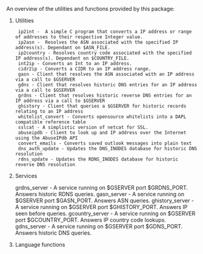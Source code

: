 An overview of the utilities and functions provided by this package:

1. Utilities

        ip2int -  A simple C program that converts a IP address or range of addresses to their respective Integer value.
        ip2asn -  Resolves the ASN associated with the specified IP address(s). Dependant on $ASN_FILE.
        ip2country - Resolves country code associated with the specified IP address(s). Dependant on $COUNTRY_FILE.
        int2ip - Converts an Int to an IP address.
        cidr2ip - Converts a CIDR to an IP address range. 
        gasn - Client that resolves the ASN associated with an IP address via a call to $GSERVER
        gdns - Client that resolves historic DNS entries for an IP address via a call to $GSERVER
        grdns - Client that resolves historic reverse DNS entries for an IP address via a call to $GSERVER
        ghistory - Client that queries a $GSERVER for historic records relating to an IP address
        whitelist_convert - Converts opensource whitelists into a DAPL compatible reference table
        sslcat - A simplistic version of netcat for SSL.
        abuseipdb - Client to look up and IP address over the Internet using the AbuseIPdb API
        convert_emails - Converts saved outlook messages into plain text
        dns_auth_update - Updates the DNS_INODES database for historic DNS resolution
        rdns_update - Updates the RDNS_INODES database for historic reverse DNS resolution
  
  2. Services
        
        grdns_server - A service running on $GSERVER port $GRDNS_PORT. Answers historic RDNS queries.
        gasn_server -  A service running on $GSERVER port $GASN_PORT. Answers ASN queries.
        ghistory_server - A service running on $GSERVER port $GHISTORY_PORT. Answers IP seen before queries.
        gcountry_server - A service running on $GSERVER port $GCOUNTRY_PORT. Answers IP country code lookups.
        gdns_server - A service running on $GSERVER port $GDNS_PORT. Answers historic DNS queries.
  
  3. Language functions
